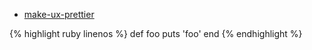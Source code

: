 - [make-ux-prettier](https://edwinzelf.github.io/make-ux-prettier)


{% highlight ruby linenos %}
def foo
  puts 'foo'
end
{% endhighlight %}
